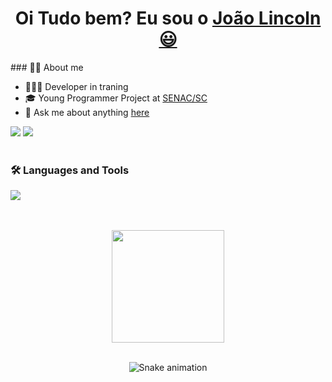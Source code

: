   <h1 align="center">
    Oi Tudo bem? Eu sou o 
    <a href="https://www.linkedin.com/in/joao-lincoln/">João Lincoln 😃️</a>
  </h1>
### 🧔🏻 About me

- 👨🏻‍💻 Developer in traning
- 🎓 Young Programmer Project at [SENAC/SC](http://portal.sc.senac.br/)
- 💬 Ask me about anything [here][telegram]
  
<div>  
  <a href = "mailto:joaolincolnneto@gmail.com"><img src="https://img.shields.io/badge/-Gmail-%23333?style=for-the-badge&logo=gmail&logoColor=white" target="_blank"></a>
  <a href="https://www.linkedin.com/in/joao-lincoln/-45875016a" target="_blank"><img src="https://img.shields.io/badge/-LinkedIn-%230077B5?style=for-the-badge&logo=linkedin&logoColor=white" target="_blank"></a>   
</div>

<br/>

### 🛠 Languages and Tools
<p align="left">
    <img src="https://skillicons.dev/icons?i=js,java,css,html,react,nodejs,aws,spring,mysql&perline=9" />
</p>

<br/>
<br/>

<div align="center">
    <img height="180em" src="https://github-readme-stats.vercel.app/api/top-langs/?username=joaolincoln&layout=compact&langs_count=7&theme=dark"/></a>
</div>

<br/>

<div align="center">
  
 ![Snake animation](https://github.com/danielbped/danielbped/blob/output/github-contribution-grid-snake.svg)
  
</div>



[telegram]: https://api.whatsapp.com/send?phone=5548991310557
